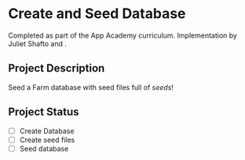 # Create and Seed Database
Completed as part of the App Academy curriculum. Implementation by Juliet Shafto and .

## Project Description
Seed a Farm database with seed files full of _seeds_!
## Project Status
- [ ] Create Database
- [ ] Create seed files
- [ ] Seed database
